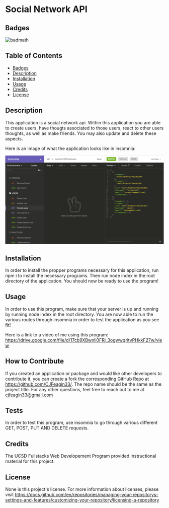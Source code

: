 # Social Network API

## Badges

![badmath](https://img.shields.io/github/languages/top/lernantino/badmath)

## Table of Contents

  - [Badges](#badges)
  - [Description](#description)
  - [Installation](#installation)
  - [Usage](#usage)
  - [Credits](#credits)
  - [License](#license)

## Description

This application is a social network api. Within this application you are able to create users, have thougts associated to those users, react to other users thoughts, as well as make friends. You may also update and delete these aspects.

Here is an image of what the application looks like in insomnia: 

<img src="./Assets/18-nosql-homework-demo-01.gif"></img>

## Installation

In order to install the propper programs necessary for this application, run npm i to install the necessary programs. Then run node index in the root directory of the application. You should now be ready to use the program!

## Usage

In order to use this program, make sure that your server is up and running by running node index in the root directory. You are now able to run the various routes through insomnia in order to test the application as you see fit!

Here is a link to a video of me using this program: https://drive.google.com/file/d/17cb9XBwnli0FRj_3ogwwq4tvPHkkF27w/view

## How to Contribute

If you created an application or package and would like other developers to contribute it, you can create a fork the corresponding GitHub Repo at https://github.com/CJFeagin33/. The repo name should be the same as the project title. For any other questions, feel free to reach out to me at cjfeagin33@gmail.com

## Tests

In order to test this program, use insomnia to go through various different GET, POST, PUT AND DELETE requests.

## Credits

The UCSD Fullstacks Web Developement Program provided instructional material for this project. 

## License

None is this project's license. For more information about licenses, please visit https://docs.github.com/en/repositories/managing-your-repositorys-settings-and-features/customizing-your-repository/licensing-a-repository